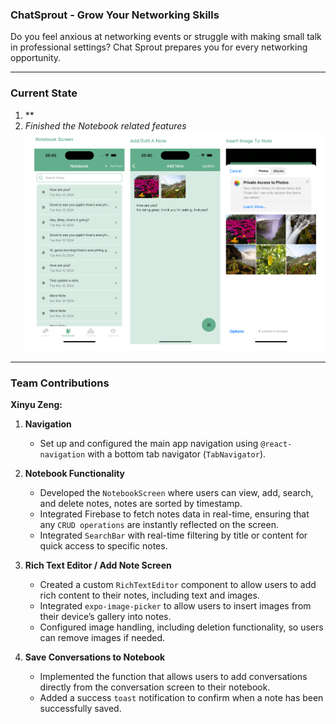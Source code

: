 ### ChatSprout - Grow Your Networking Skills

Do you feel anxious at networking events or struggle with making small talk in professional settings? Chat Sprout prepares you for every networking opportunity. 


---

### Current State
1. **
2. *Finished the Notebook related features*
![App Screenshot](./assets/notes-related-screenshots.png)

---

### Team Contributions

**Xinyu Zeng:**
1. **Navigation**
   - Set up and configured the main app navigation using `@react-navigation` with a bottom tab navigator (`TabNavigator`).

2. **Notebook Functionality**
   - Developed the `NotebookScreen` where users can view, add, search, and delete notes, notes are sorted by timestamp.
   - Integrated Firebase to fetch notes data in real-time, ensuring that any `CRUD operations` are instantly reflected on the screen.
   - Integrated `SearchBar` with real-time filtering by title or content for quick access to specific notes.

3. **Rich Text Editor / Add Note Screen**
   - Created a custom `RichTextEditor` component to allow users to add rich content to their notes, including text and images.
   - Integrated `expo-image-picker` to allow users to insert images from their device’s gallery into notes.
   - Configured image handling, including deletion functionality, so users can remove images if needed.

4. **Save Conversations to Notebook**
   - Implemented the function that allows users to add conversations directly from the conversation screen to their notebook.
   - Added a success `toast` notification to confirm when a note has been successfully saved. 
